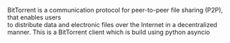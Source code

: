 BitTorrent is a communication protocol for peer-to-peer file sharing (P2P), that enables users  
to distribute data and electronic files over the Internet in a decentralized manner.
This is a BitTorrent client which is build using python asyncio 
